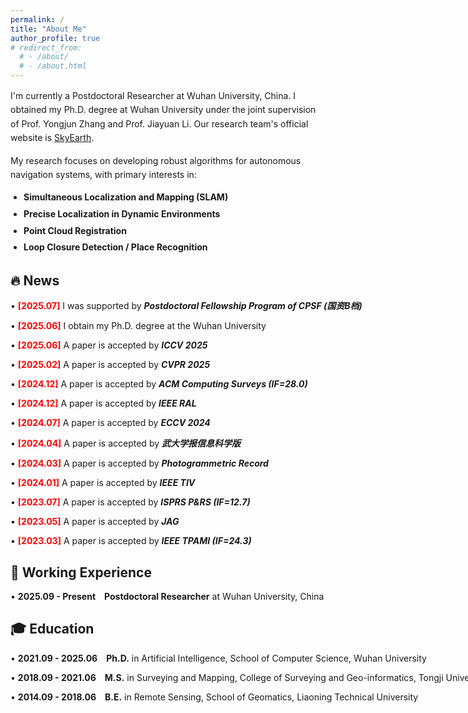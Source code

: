 ```yaml
---
permalink: /
title: "About Me"
author_profile: true
# redirect_from: 
  # - /about/
  # - /about.html
---
```

<div class="about-intro" style="max-width: 1000px; margin: 0; line-height: 1.6;">
  <p style="margin-bottom: 1em;">
    I'm currently a Postdoctoral Researcher at Wuhan University, China. I obtained my Ph.D. degree at Wuhan University under the joint supervision of Prof. Yongjun Zhang and Prof. Jiayuan Li. Our research team's official website is <a href="https://skyearth.org/">SkyEarth</a>.
  </p>
  <p style="margin-bottom: 1em;">
    My research focuses on developing robust algorithms for autonomous navigation systems, with primary interests in:
  </p>
  <ul style="margin-top: 0.5em; padding-left: 1.5em;">
    <li style="margin-bottom: 0.3em;"><strong>Simultaneous Localization and Mapping (SLAM)</strong></li>
    <li style="margin-bottom: 0.3em;"><strong>Precise Localization in Dynamic Environments</strong></li>
    <li style="margin-bottom: 0.3em;"><strong>Point Cloud Registration</strong></li>
    <li><strong>Loop Closure Detection / Place Recognition</strong></li>
  </ul>
</div>


## 🔥 News
<p style="white-space: nowrap; margin-bottom: 0.3em;">
  • <strong><span style="color: red; font-weight: bold;">[2025.07]</span></strong>  I was supported by <strong><em>Postdoctoral Fellowship Program of CPSF (国资B档)</em></strong> </p>

<p style="white-space: nowrap; margin-bottom: 0.3em;">
  • <strong><span style="color: red; font-weight: bold;">[2025.06]</span></strong> I obtain my Ph.D. degree at the Wuhan University</p> 

<p style="white-space: nowrap; margin-bottom: 0.3em;">   
 • <strong><span style="color: red; font-weight: bold;">[2025.06]</span></strong> A paper is accepted by <strong><em>ICCV 2025</em></strong> 
</p> 

<p style="white-space: nowrap; margin-bottom: 0.3em;">   
  • <strong><span style="color: red; font-weight: bold;">[2025.02]</span></strong> A paper is accepted by <strong><em>CVPR 2025</em></strong> 
</p> 

<p style="white-space: nowrap; margin-bottom: 0.3em;">   
  • <strong><span style="color: red; font-weight: bold;">[2024.12]</span></strong> A paper is accepted by <strong><em>ACM Computing Surveys (IF=28.0)</em></strong> </p> 

<p style="white-space: nowrap; margin-bottom: 0.3em;">   
  • <strong><span style="color: red; font-weight: bold;">[2024.12]</span></strong> A paper is accepted by <strong><em>IEEE RAL</em></strong> </p> 

<p style="white-space: nowrap; margin-bottom: 0.3em;">   
  • <strong><span style="color: red; font-weight: bold;">[2024.07]</span></strong> A paper is accepted by <strong><em>ECCV 2024</em></strong> </p> 

<p style="white-space: nowrap; margin-bottom: 0.3em;">   
  • <strong><span style="color: red; font-weight: bold;">[2024.04]</span></strong> A paper is accepted by <strong><em>武大学报信息科学版</em></strong> </p> 

<p style="white-space: nowrap; margin-bottom: 0.3em;">  
  • <strong><span style="color: red; font-weight: bold;">[2024.03]</span></strong> A paper is accepted by <strong><em>Photogrammetric Record</em></strong> </p> 

<p style="white-space: nowrap; margin-bottom: 0.3em;">   • <strong><span style="color: red; font-weight: bold;">[2024.01]</span></strong> A paper is accepted by <strong><em>IEEE TIV</em></strong> </p> 

<p style="white-space: nowrap; margin-bottom: 0.3em;">   
  • <strong><span style="color: red; font-weight: bold;">[2023.07]</span></strong> A paper is accepted by <strong><em>ISPRS P&RS (IF=12.7)</em></strong> </p> 

<p style="white-space: nowrap; margin-bottom: 0.3em;">   
  • <strong><span style="color: red; font-weight: bold;">[2023.05]</span></strong> A paper is accepted by <strong><em>JAG</em></strong> </p> 

<p style="white-space: nowrap; margin-bottom: 0.3em;">   
  • <strong><span style="color: red; font-weight: bold;">[2023.03]</span></strong> A paper is accepted by <strong><em>IEEE TPAMI (IF=24.3)</em></strong></p>

## 💼 Working Experience
<p style="white-space: nowrap; margin-bottom: 0.5em;">
  • <strong>2025.09 - Present</strong> <strong>Postdoctoral Researcher</strong> at Wuhan University, China</p> 

## 🎓 Education
<p style="white-space: nowrap; margin-bottom: 0.5em;">
  • <strong>2021.09 - 2025.06</strong> <strong>Ph.D.</strong> in Artificial Intelligence, School of Computer Science, Wuhan University</p> 

<p style="white-space: nowrap; margin-bottom: 0.5em;">
  • <strong>2018.09 - 2021.06</strong> <strong>M.S.</strong> in Surveying and Mapping, College of Surveying and Geo-informatics, Tongji University</p> 

<p style="white-space: nowrap; margin-bottom: 0.5em;">
  • <strong>2014.09 - 2018.06</strong> <strong>B.E.</strong> in Remote Sensing, School of Geomatics, Liaoning Technical University</p>